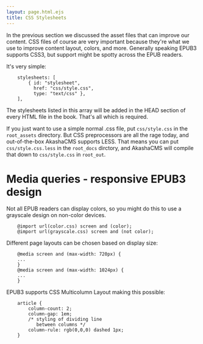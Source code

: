 ```yaml
---
layout: page.html.ejs
title: CSS Stylesheets
---
```


In the previous section we discussed the asset files that can improve our content.  CSS files of course are very important because they're what we use to improve content layout, colors, and more.  Generally speaking EPUB3 supports CSS3, but support might be spotty across the EPUB readers.

It's very simple:

```
    stylesheets: [
        { id: "stylesheet",
          href: "css/style.css",
          type: "text/css" },
    ],
```

The stylesheets listed in this array will be added in the HEAD section of every HTML file in the book.  That's all which is required.

If you just want to use a simple normal .css file, put `css/style.css` in the `root_assets` directory.  But CSS preprocessors are all the rage today, and out-of-the-box AkashaCMS supports LESS.  That means you can put `css/style.css.less` in the `root_docs` dirctory, and AkashaCMS will compile that down to `css/style.css` in `root_out`.

# Media queries - responsive EPUB3 design 

Not all EPUB readers can display colors, so you might do this to use a grayscale design on non-color devices.

```
    @import url(color.css) screen and (color);
    @import url(grayscale.css) screen and (not color);
```

Different page layouts can be chosen based on display size:

```
    @media screen and (max-width: 720px) {
    ...
    }
    @media screen and (max-width: 1024px) {
    ...
    }
```

EPUB3 supports CSS Multicolumn Layout making this possible:

```
    article {
        column-count: 2;
        column-gap: 1em;
        /* styling of dividing line
           between columns */
        column-rule: rgb(0,0,0) dashed 1px; 
    }
```

